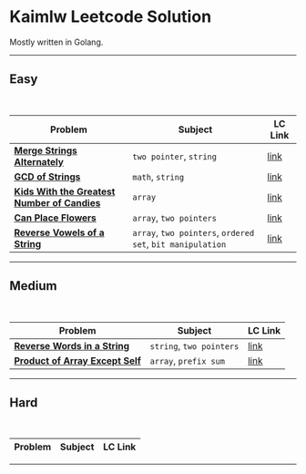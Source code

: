 # Kaimlw Leetcode Solution
Mostly written in Golang.

---
## Easy
<br>

| Problem | Subject | LC Link |
|--|--|--|
| [**Merge Strings Alternately**](Easy/merge-strings-alternately) | `two pointer`, `string` | [link](https://leetcode.com/problems/merge-strings-alternately/)|
| [**GCD of Strings**](Easy/greatest-common-divisor-of-strings) | `math`, `string` | [link](https://leetcode.com/problems/greatest-common-divisor-of-strings/)|
| [**Kids With the Greatest Number of Candies**](Easy/kids-with-the-greatest-number-of-candies) | `array` | [link](https://leetcode.com/problems/kids-with-the-greatest-number-of-candies/)|
| [**Can Place Flowers**](Easy/can-place-flowers) | `array`, `two pointers` | [link](https://leetcode.com/problems/can-place-flowers/)|
| [**Reverse Vowels of a String**](Easy/reverse-vowels-of-string) | `array`, `two pointers`, `ordered set`, `bit manipulation` | [link](https://leetcode.com/problems/reverse-vowels-of-a-string/)|

---

## Medium
<br>

| Problem | Subject | LC Link |
|--|--|--|
| [**Reverse Words in a String**](Medium/reverse-words-in-string) | `string`, `two pointers` | [link](https://leetcode.com/problems/reverse-words-in-a-string/)|
| [**Product of Array Except Self**](Medium/product-of-array-except-self) | `array`,  `prefix sum` | [link](https://leetcode.com/problems/product-of-array-except-self)|

---

## Hard
<br>

| Problem | Subject | LC Link |
|--|--|--|
 

---
